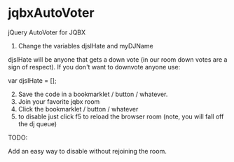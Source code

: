 # jqbxAutoVoter
jQuery AutoVoter for JQBX

1. Change the variables djsIHate and myDJName 

djsIHate will be anyone that gets a down vote (in our room down votes are a sign of respect).  If you don't want to downvote anyone use:

var djsIHate = [];

2. Save the code in a bookmarklet / button / whatever. 
3. Join your favorite jqbx room
4. Click the bookmarklet / button / whatever
5. to disable just click f5 to reload the browser room (note, you will fall off the dj queue)

TODO:

Add an easy way to disable without rejoining the room.
